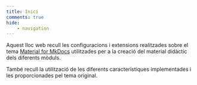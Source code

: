 ```yaml
---
title: Inici
comments: true
hide:
    - navigation
---
```


Aquest lloc web recull les configuracions i extensions realitzades sobre el tema [Material for MkDocs](https://squidfunk.github.io/mkdocs-material/)
utilitzades per a la creació del material didàctic dels diferents mòduls.

També recull la utilització de les diferents característiques implementades i les proporcionades pel tema original.
